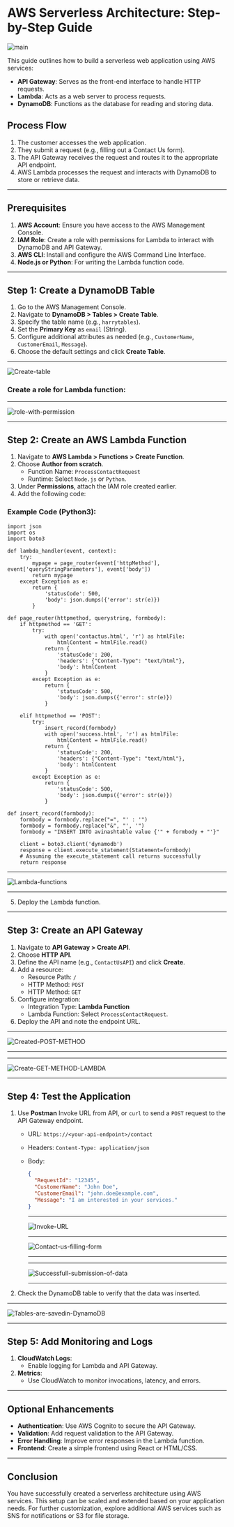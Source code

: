 # AWS Serverless Architecture: Step-by-Step Guide
![main](https://github.com/user-attachments/assets/e1fbc6e1-41fd-49fa-89d9-cbb4b580280a)


This guide outlines how to build a serverless web application using AWS services:

- **API Gateway**: Serves as the front-end interface to handle HTTP requests.
- **Lambda**: Acts as a web server to process requests.
- **DynamoDB**: Functions as the database for reading and storing data.

## Process Flow
1. The customer accesses the web application.
2. They submit a request (e.g., filling out a Contact Us form).
3. The API Gateway receives the request and routes it to the appropriate API endpoint.
4. AWS Lambda processes the request and interacts with DynamoDB to store or retrieve data.

---

## Prerequisites

1. **AWS Account**: Ensure you have access to the AWS Management Console.
2. **IAM Role**: Create a role with permissions for Lambda to interact with DynamoDB and API Gateway.
3. **AWS CLI**: Install and configure the AWS Command Line Interface.
4. **Node.js or Python**: For writing the Lambda function code.

---

## Step 1: Create a DynamoDB Table

1. Go to the AWS Management Console.
2. Navigate to **DynamoDB > Tables > Create Table**.
3. Specify the table name (e.g., `harrytables`).
4. Set the **Primary Key** as `email` (String).
5. Configure additional attributes as needed (e.g., `CustomerName`, `CustomerEmail`, `Message`).
6. Choose the default settings and click **Create Table**.
---
![Create-table](https://github.com/user-attachments/assets/22226216-73d2-4c0f-aa1e-1991812c7521)

### Create a role for Lambda function:
---
![role-with-permission](https://github.com/user-attachments/assets/c9561948-720d-487f-b2d1-e7892692b75b)

---

## Step 2: Create an AWS Lambda Function

1. Navigate to **AWS Lambda > Functions > Create Function**.
2. Choose **Author from scratch**.
   - Function Name: `ProcessContactRequest`
   - Runtime: Select `Node.js` or `Python`.
3. Under **Permissions**, attach the IAM role created earlier.
4. Add the following code:

### Example Code (Python3):
```python3
import json
import os
import boto3

def lambda_handler(event, context):
    try:
        mypage = page_router(event['httpMethod'], event['queryStringParameters'], event['body'])
        return mypage
    except Exception as e:
        return {
            'statusCode': 500,
            'body': json.dumps({'error': str(e)})
        }

def page_router(httpmethod, querystring, formbody):
    if httpmethod == 'GET':
        try:
            with open('contactus.html', 'r') as htmlFile:
                htmlContent = htmlFile.read()
            return {
                'statusCode': 200,
                'headers': {"Content-Type": "text/html"},
                'body': htmlContent
            }
        except Exception as e:
            return {
                'statusCode': 500,
                'body': json.dumps({'error': str(e)})
            }

    elif httpmethod == 'POST':
        try:
            insert_record(formbody)
            with open('success.html', 'r') as htmlFile:
                htmlContent = htmlFile.read()
            return {
                'statusCode': 200,
                'headers': {"Content-Type": "text/html"},
                'body': htmlContent
            }
        except Exception as e:
            return {
                'statusCode': 500,
                'body': json.dumps({'error': str(e)})
            }

def insert_record(formbody):
    formbody = formbody.replace("=", "' : '")
    formbody = formbody.replace("&", "', '")
    formbody = "INSERT INTO avinashtable value {'" + formbody + "'}"

    client = boto3.client('dynamodb')
    response = client.execute_statement(Statement=formbody)
    # Assuming the execute_statement call returns successfully
    return response
```
---
![Lambda-functions](https://github.com/user-attachments/assets/272a3377-0519-4ea8-bb3b-d1fcbdadaf49)

---

5. Deploy the Lambda function.

---

## Step 3: Create an API Gateway

1. Navigate to **API Gateway > Create API**.
2. Choose **HTTP API**.
3. Define the API name (e.g., `ContactUsAPI`) and click **Create**.
4. Add a resource:
   - Resource Path: `/`
   - HTTP Method: `POST`
   - HTTP Method: `GET`
5. Configure integration:
   - Integration Type: **Lambda Function**
   - Lambda Function: Select `ProcessContactRequest`.
6. Deploy the API and note the endpoint URL.
---
![Created-POST-METHOD](https://github.com/user-attachments/assets/62580c7d-53c0-468d-ab61-eb1a8222969e)

---
---
![Create-GET-METHOD-LAMBDA](https://github.com/user-attachments/assets/d3112ade-0a61-41b8-a5d3-f10bd94a457e)

---

## Step 4: Test the Application

1. Use **Postman** Invoke URL from API, or `curl` to send a `POST` request to the API Gateway endpoint.
   - URL: `https://<your-api-endpoint>/contact`
   - Headers: `Content-Type: application/json`
   - Body:
     ```json
     {
       "RequestId": "12345",
       "CustomerName": "John Doe",
       "CustomerEmail": "john.doe@example.com",
       "Message": "I am interested in your services."
     }
     ```
     ---
     ![Invoke-URL](https://github.com/user-attachments/assets/08dbdbf5-6560-471a-945d-0627d03e79f3)

     ---
     ![Contact-us-filling-form](https://github.com/user-attachments/assets/5002cab9-1d92-4af8-b77c-3615f66ed361)

     ---
     ---
     ![Successfull-submission-of-data](https://github.com/user-attachments/assets/d918e795-fb42-4c51-8f96-40ed191ff775)

     ---

2. Check the DynamoDB table to verify that the data was inserted.
---
![Tables-are-savedin-DynamoDB](https://github.com/user-attachments/assets/a03b775a-6750-4e94-a222-6183f0c2dcd0)

---

## Step 5: Add Monitoring and Logs

1. **CloudWatch Logs**:
   - Enable logging for Lambda and API Gateway.
2. **Metrics**:
   - Use CloudWatch to monitor invocations, latency, and errors.

---

## Optional Enhancements

- **Authentication**: Use AWS Cognito to secure the API Gateway.
- **Validation**: Add request validation to the API Gateway.
- **Error Handling**: Improve error responses in the Lambda function.
- **Frontend**: Create a simple frontend using React or HTML/CSS.

---

## Conclusion

You have successfully created a serverless architecture using AWS services. This setup can be scaled and extended based on your application needs. For further customization, explore additional AWS services such as SNS for notifications or S3 for file storage.
